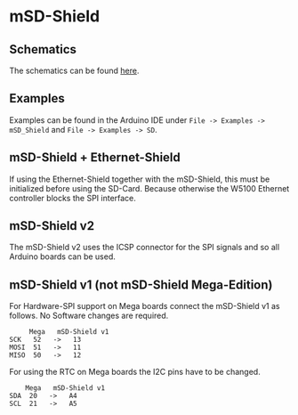 # mSD-Shield

## Schematics
The schematics can be found [here](https://github.com/watterott/mSD-Shield#msd-shield).

## Examples
Examples can be found in the Arduino IDE under ```File -> Examples -> mSD_Shield``` and ```File -> Examples -> SD```.

## mSD-Shield + Ethernet-Shield
If using the Ethernet-Shield together with the mSD-Shield, this must be initialized before using the SD-Card. Because otherwise the W5100 Ethernet controller blocks the SPI interface.

## mSD-Shield v2
The mSD-Shield v2 uses the ICSP connector for the SPI signals and so all Arduino boards can be used.

## mSD-Shield v1 (not mSD-Shield Mega-Edition)
For Hardware-SPI support on Mega boards connect the mSD-Shield v1 as follows.
No Software changes are required.

         Mega   mSD-Shield v1
    SCK   52   ->   13
    MOSI  51   ->   11
    MISO  50   ->   12
    
For using the RTC on Mega boards the I2C pins have to be changed.

        Mega   mSD-Shield v1
    SDA  20   ->   A4
    SCL  21   ->   A5
